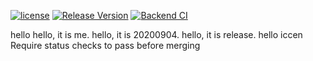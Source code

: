 [![license](https://img.shields.io/badge/license-mit-brightgreen.svg?style=flat)](https://github.com/Tencent/bk-ci/blob/master/LICENSE.txt) [![Release Version](https://img.shields.io/github/v/release/Tencent/bk-ci?include_prereleases)](https://github.com/Tencent/bk-ci/releases) [![Backend CI](https://github.com/Tencent/bk-ci/workflows/Backend%20C/badge.svg?branch=master)](https://img.shields.io/github/workflow/status/Tencent/bk-ci/Tag%20Rease)

hello
hello, it is me.
hello, it is 20200904.
hello, it is release.
hello iccen
Require status checks to pass before merging
